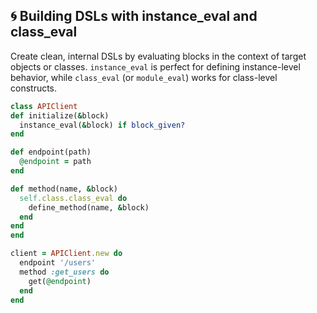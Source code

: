 ## 🌀 Building DSLs with instance_eval and class_eval

Create clean, internal DSLs by evaluating blocks in the context of target objects or classes. `instance_eval` is perfect for defining instance-level behavior, while `class_eval` (or `module_eval`) works for class-level constructs.

```ruby
class APIClient
def initialize(&block)
  instance_eval(&block) if block_given?
end

def endpoint(path)
  @endpoint = path
end

def method(name, &block)
  self.class.class_eval do
    define_method(name, &block)
  end
end
end

client = APIClient.new do
  endpoint '/users'
  method :get_users do
    get(@endpoint)
  end
end
```